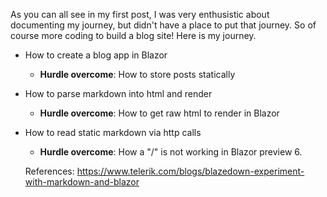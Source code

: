 ﻿As you can all see in my first post, I was very enthusistic about documenting my journey, but didn't have a place to put that journey. So of course more coding to build a blog site! Here is my journey.

- How to create a blog app in Blazor
  - **Hurdle overcome**: How to store posts statically
- How to parse markdown into html and render
  - **Hurdle overcome**: How to get raw html to render in Blazor
- How to read static markdown via http calls
  -  **Hurdle overcome**: How a "/" is not working in Blazor preview 6.




  References:
  https://www.telerik.com/blogs/blazedown-experiment-with-markdown-and-blazor